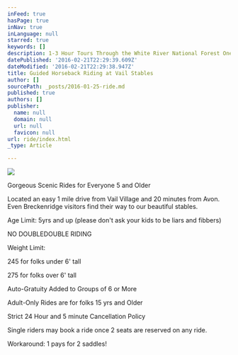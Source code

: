```yaml
---
inFeed: true
hasPage: true
inNav: true
inLanguage: null
starred: true
keywords: []
description: 1-3 Hour Tours Through the White River National Forest One Mile from Vail
datePublished: '2016-02-21T22:29:39.609Z'
dateModified: '2016-02-21T22:29:38.947Z'
title: Guided Horseback Riding at Vail Stables
author: []
sourcePath: _posts/2016-01-25-ride.md
published: true
authors: []
publisher:
  name: null
  domain: null
  url: null
  favicon: null
url: ride/index.html
_type: Article

---
```

![](https://the-grid-user-content.s3-us-west-2.amazonaws.com/a099fdc8-ae34-4a02-8352-469c9d79c02f.jpg)

Gorgeous Scenic Rides for Everyone 5 and Older

Located an easy 1 mile drive from Vail Village and 20 minutes from Avon.  Even Breckenridge visitors find their way to our beautiful stables.  

Age Limit: 5yrs and up    (please don't ask your kids to be liars and fibbers)

NO DOUBLEDOUBLE RIDING

Weight Limit:   

245 for folks under 6' tall

275 for folks over 6' tall

Auto-Gratuity Added to Groups of 6 or More

Adult-Only Rides are for folks 15 yrs and Older

Strict 24 Hour and 5 minute Cancellation Policy

Single riders may book a ride once 2 seats are reserved on any ride.

Workaround: 1 pays for 2 saddles!